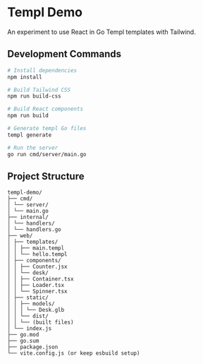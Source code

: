 # Templ Demo

An experiment to use React in Go Templ templates with Tailwind.

## Development Commands

```bash
# Install dependencies
npm install

# Build Tailwind CSS
npm run build-css

# Build React components
npm run build

# Generate templ Go files
templ generate

# Run the server
go run cmd/server/main.go
```

## Project Structure

```
templ-demo/
├── cmd/
│ └── server/
│ └── main.go
├── internal/
│ └── handlers/
│ └── handlers.go
├── web/
│ ├── templates/
│ │ ├── main.templ
│ │ └── hello.templ
│ ├── components/
│ │ ├── Counter.jsx
│ │ └── desk/
│ │ ├── Container.tsx
│ │ ├── Loader.tsx
│ │ └── Spinner.tsx
│ ├── static/
│ │ ├── models/
│ │ │ └── Desk.glb
│ │ └── dist/
│ │ └── (built files)
│ └── index.js
├── go.mod
├── go.sum
├── package.json
└── vite.config.js (or keep esbuild setup)
```
